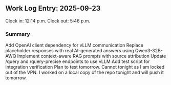 ## Work Log Entry: 2025-09-23

Clock in: 12:14 p.m.
Clock out: 5:46 p.m.

### Summary

Add OpenAI client dependency for vLLM communication
Replace placeholder responses with real AI-generated answers using Qwen3-32B-AWQ
Implement context-aware RAG prompts with source attribution
Update /query and /query-precise endpoints to use vLLM
Add test script for integration verification
Plan to test tomorrow. Cannot tonight as I am locked out of the VPN. I worked on a local copy of the repo tonight and will push it tomorrow. 